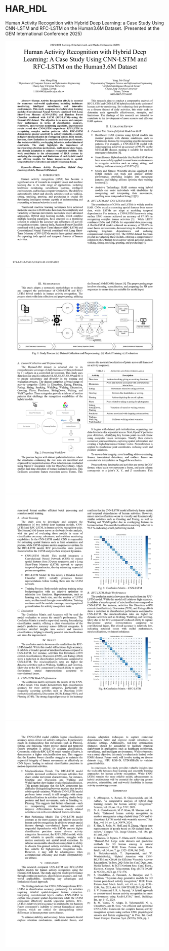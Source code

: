 # HAR_HDL
Human Activity Recognition with Hybrid Deep Learning: a Case Study Using CNN-LSTM and RFC-LSTM on the Human3.6M Dataset. (Presented at the GEM International Conference 2025)

![First_Page](assets/1_page-0001.jpg)
![Second_Page](assets/2_page-0001.jpg)
![Third_Page](assets/3_page-0001.jpg)
![Forth_Page](assets/4_page-0001.jpg)
